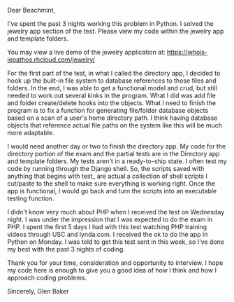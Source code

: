 Dear Beachmint,

I've spent the past 3 nights working this problem in Python.  I solved the jewelry app section of the test.  Please view my code within the jewelry app and template folders.

You may view a live demo of the jewelry application at:
https://whois-iepathos.rhcloud.com/jewelry/

For the first part of the test, in what I called the directory app, I decided to hook up the built-in file system to database references to those files and folders.  In the end, I was able to get a functional model and crud, but still needed to work out several kinks in the program.  What I did was add file and folder create/delete hooks into the objects.  What I need to finish the program is to fix a function for generating file/folder database objects based on a scan of a user's home directory path.  I think having database objects that reference actual file paths on the system like this will be much more adaptable.

I would need another day or two to finish the directory app.  My code for the directory portion of the exam and the partial tests are in the Directory app and template folders.  My tests aren't in a ready-to-ship state.  I often test my code by running through the Django shell.  So, the scripts saved with anything that begins with test_ are actual a collection of shell scripts I cut/paste to the shell to make sure everything is working right.  Once the app is functional, I would go back and turn the scripts into an executable testing function.

I didn't know very much about PHP when I received the test on Wednesday night.  I was under the impression that I was expected to do the exam in PHP.  I spent the first 5 days I had with this test watching PHP training videos through USC and lynda.com.  I received the ok to do the app in Python on Monday.  I was told to get this test sent in this week, so I've done my best with the past 3 nights of coding.

Thank you for your time, consideration and opportunity to interview.  I hope my code here is enough to give you a good idea of how I think and how I approach coding problems.

Sincerely,
Glen Baker
